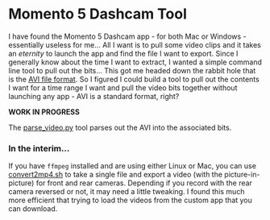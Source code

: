 # Momento 5 Dashcam Tool

I have found the Momento 5 Dashcam app - for both Mac or Windows - essentially useless for me...  All I want is to pull some video clips and it takes an *eternity* to launch the app and find the file I want to export.  Since I generally know about the time I want to extract, I wanted a simple command line tool to pull out the bits...  This got me headed down the rabbit hole that is the [AVI file format](https://docs.microsoft.com/en-us/previous-versions//ms779636(v=vs.85)).  So I figured I could build a tool to pull out the contents I want for a time range I want and pull the video bits together without launching any app - AVI is a standard format, right?


**WORK IN PROGRESS**

The [parse_video.py](parse_video.py) tool  parses out the AVI into the associated bits. 


### In the interim...

If you have `ffmpeg` installed and are using either Linux or Mac, you can use [convert2mp4.sh](convert2mp4.sh) to take a single file and export a video (with the picture-in-picture) for front and rear cameras.  Depending if you record with the rear camera reversed or not, it may need a little tweaking.  I found this much more efficient that trying to load the videos from the custom app that you can download.
